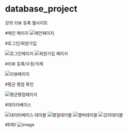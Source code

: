 # database_project
강의 리뷰 등록 웹사이트

#메인 페이지
![메인페이지](https://github.com/user-attachments/assets/a65ba4c7-2557-4cdf-9afb-a8003c93773b)

#로그인/회원가입



![로그인페이지](https://github.com/user-attachments/assets/6a2268a3-6348-4b8d-9943-39e867433188)
![회원가입 페이지](https://github.com/user-attachments/assets/c00ae7d4-c9a0-4933-af08-f5d971b4bdf4)




#리뷰 등록/수정/삭제

![리뷰페이지](https://github.com/user-attachments/assets/5539e959-bb67-4e13-a576-a59d424ba46f)

#평균 평점 확인

![평균평점페이지](https://github.com/user-attachments/assets/550ffc92-ffc6-48bb-a6f7-fac6ae459bff)


#데이터베이스


![데이터베이스 테이블](https://github.com/user-attachments/assets/76fa00ce-4570-44c9-a7f7-add452aa1808)
![평점테이블](https://github.com/user-attachments/assets/b03d290f-781d-4bde-a453-89a5313f2abf)
![멤버테이블](https://github.com/user-attachments/assets/d8c40366-4479-40f6-9e49-7eac0d87925d)
![강의테이블](https://github.com/user-attachments/assets/ed0693f3-6388-4825-af38-39715cade955)


#ERD 
![image](https://github.com/user-attachments/assets/304dde49-571e-4db7-b5e6-e4e9215228b7)

